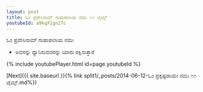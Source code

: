 ```yaml
---
layout: post
title: ಓಂ ಪ್ರವೇಸಿನಾಮ್ ಗುಹಾಪಲಾಯ ನಮಃ ೧೧ ಟೈಮ್ಸ್
youtubeId: a9kqX1gn27c
---
```

 
 
 ಓಂ ಪ್ರವೇಸಿನಾಮ್ ಗುಹಾಪಲಾಯ ನಮಃ  
 
 -  ಅವನನ್ನು ಧ್ಯಾನಿಸುವವರನ್ನು ಯಾರು ರಕ್ಷಿಸುತ್ತಾರೆ 
 
  
 
  
 
 
 
 
 
 


{% include youtubePlayer.html id=page.youtubeId %}
 
[Next]({{ site.baseurl }}{% link  split1/_posts/2014-06-12-ಓಂ ಪ್ರಕೃಷ್ಟರಾಯೇ ನಮಃ ೧೧ ಟೈಮ್ಸ್.md%})
 
